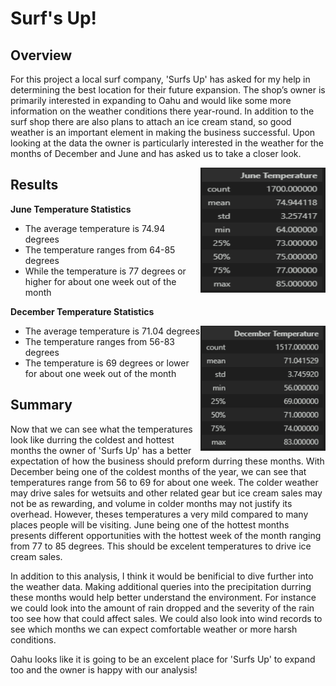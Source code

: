 # Surf's Up!

## Overview

For this project a local surf company, 'Surfs Up' has asked for my help in determining the best location for their future expansion. The shop’s owner is primarily interested in expanding to Oahu and would like some more information on the weather conditions there year-round. In addition to the surf shop there are also plans to attach an ice cream stand, so good weather is an important element in making the business successful. Upon looking at the data the owner is particularly interested in the weather for the months of December and June and has asked us to take a closer look.

<img align="right" width="200" height="200" src="https://github.com/PSWil/surfs_up/blob/main/results/June_temp.png">

## Results

**June Temperature Statistics**

- The average temperature is 74.94 degrees
- The temperature ranges from 64-85 degrees
- While the temperature is 77 degrees or higher for about one week out of the month

**December Temperature Statistics**

<img align="right" width="200" height="200" src="https://github.com/PSWil/surfs_up/blob/main/results/Dec_temp.png">

- The average temperature is 71.04 degrees
- The temperature ranges from 56-83 degrees
- The temperature is 69 degrees or lower for about one week out of the month

## Summary

Now that we can see what the temperatures look like durring the coldest and hottest months the owner of 'Surfs Up' has a better expectation of how the business should preform durring these months. With December being one of the coldest months of the year, we can see that temperatures range from 56 to 69 for about one week. The colder weather may drive sales for wetsuits and other related gear but ice cream sales may not be as rewarding, and volume in colder months may not justify its overhead. However, theses temperatures a very mild compared to many places people will be visiting. June being one of the hottest months presents different opportunities with the hottest week of the month ranging from 77 to 85 degrees. This should be excelent temperatures to drive ice cream sales.

In addition to this analysis, I think it would be benificial to dive further into the weather data. Making additional queries into the precipitation durring these months would help better understand the environment. For instance we could look into the amount of rain dropped and the severity of the rain too see how that could affect sales. We could also look into wind records to see which months we can expect comfortable weather or more harsh conditions.

Oahu looks like it is going to be an excelent place for 'Surfs Up' to expand too and the owner is happy with our analysis!
